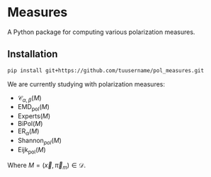 # Measures

A Python package for computing various polarization measures.

## Installation

```bash
pip install git+https://github.com/tuusername/pol_measures.git
```

We are currently studying with polarization measures:

*   $\mathscr{C}_{\alpha,\beta}(M)$
*   $\mathrm{EMD}_\text{pol}(M)$
*   $\text{Experts}(M)$
*   $\text{BiPol}(M)$
*   $\mathrm{ER}_{\alpha}(M)$
*   $\text{Shannon}_{pol}(M)$
*   $\text{Eijk}_\text{pol}(M)$

Where $M=(\vec{x},\vec{\pi}_m)\in\mathscr{D}$.
